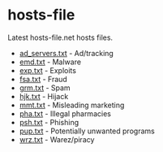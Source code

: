 # hosts-file
Latest hosts-file.net hosts files.

- [ad_servers.txt](https://raw.githubusercontent.com/cenk/hosts-file/master/ad_servers.txt) - Ad/tracking
- [emd.txt](https://raw.githubusercontent.com/cenk/hosts-file/master/emd.txt) - Malware
- [exp.txt](https://raw.githubusercontent.com/cenk/hosts-file/master/exp.txt) - Exploits
- [fsa.txt](https://raw.githubusercontent.com/cenk/hosts-file/master/fsa.txt) - Fraud
- [grm.txt](https://raw.githubusercontent.com/cenk/hosts-file/master/grm.txt) - Spam
- [hjk.txt](https://raw.githubusercontent.com/cenk/hosts-file/master/hjk.txt) - Hijack
- [mmt.txt](https://raw.githubusercontent.com/cenk/hosts-file/master/mmt.txt) - Misleading marketing
- [pha.txt](https://raw.githubusercontent.com/cenk/hosts-file/master/pha.txt) - Illegal pharmacies
- [psh.txt](https://raw.githubusercontent.com/cenk/hosts-file/master/psh.txt) - Phishing
- [pup.txt](https://raw.githubusercontent.com/cenk/hosts-file/master/pup.txt) - Potentially unwanted programs
- [wrz.txt](https://raw.githubusercontent.com/cenk/hosts-file/master/wrz.txt) - Warez/piracy

